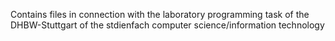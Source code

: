 Contains files in connection with the laboratory programming task of the DHBW-Stuttgart of the stdienfach computer science/information technology
